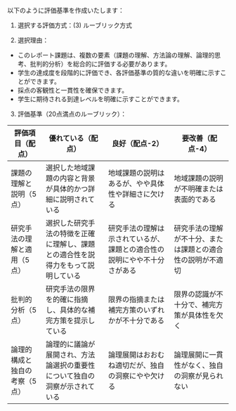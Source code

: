 以下のように評価基準を作成いたします：

1. 選択する評価方式：(3) ルーブリック方式

2. 選択理由：
- このレポート課題は、複数の要素（課題の理解、方法論の理解、論理的思考、批判的分析）を総合的に評価する必要があります。
- 学生の達成度を段階的に評価でき、各評価基準の質的な違いを明確に示すことができます。
- 採点の客観性と一貫性を確保できます。
- 学生に期待される到達レベルを明確に示すことができます。

3. 評価基準（20点満点のルーブリック）：

| 評価項目（配点） | 優れている（配点） | 良好（配点-2） | 要改善（配点-4） |
|-----------------|------------------|---------------|----------------|
| 課題の理解と説明（5点） | 選択した地域課題の内容と背景が具体的かつ詳細に説明されている | 地域課題の説明はあるが、やや具体性や詳細さに欠ける | 地域課題の説明が不明確または表面的である |
| 研究手法の理解と適用（5点） | 選択した研究手法の特徴を正確に理解し、課題との適合性を説得力をもって説明している | 研究手法の理解は示されているが、課題との適合性の説明にやや不十分さがある | 研究手法の理解が不十分、または課題との適合性の説明が不適切 |
| 批判的分析（5点） | 研究手法の限界を的確に指摘し、具体的な補完方策を提示している | 限界の指摘または補完方策のいずれかが不十分である | 限界の認識が不十分で、補完方策が具体性を欠く |
| 論理的構成と独自の考察（5点） | 論理的に議論が展開され、方法論選択の重要性について独自の洞察が示されている | 論理展開はおおむね適切だが、独自の洞察にやや欠ける | 論理展開に一貫性がなく、独自の洞察が見られない |
